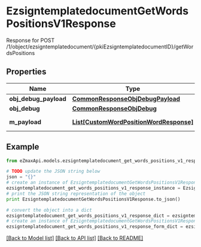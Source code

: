 # EzsigntemplatedocumentGetWordsPositionsV1Response

Response for POST /1/object/ezsigntemplatedocument/{pkiEzsigntemplatedocumentID}/getWordsPositions

## Properties

Name | Type | Description | Notes
------------ | ------------- | ------------- | -------------
**obj_debug_payload** | [**CommonResponseObjDebugPayload**](CommonResponseObjDebugPayload.md) |  | 
**obj_debug** | [**CommonResponseObjDebug**](CommonResponseObjDebug.md) |  | [optional] 
**m_payload** | [**List[CustomWordPositionWordResponse]**](CustomWordPositionWordResponse.md) | Payload for POST /1/object/ezsigntemplatedocument/{pkiEzsigntemplatedocumentID}/getWordsPositions | 

## Example

```python
from eZmaxApi.models.ezsigntemplatedocument_get_words_positions_v1_response import EzsigntemplatedocumentGetWordsPositionsV1Response

# TODO update the JSON string below
json = "{}"
# create an instance of EzsigntemplatedocumentGetWordsPositionsV1Response from a JSON string
ezsigntemplatedocument_get_words_positions_v1_response_instance = EzsigntemplatedocumentGetWordsPositionsV1Response.from_json(json)
# print the JSON string representation of the object
print EzsigntemplatedocumentGetWordsPositionsV1Response.to_json()

# convert the object into a dict
ezsigntemplatedocument_get_words_positions_v1_response_dict = ezsigntemplatedocument_get_words_positions_v1_response_instance.to_dict()
# create an instance of EzsigntemplatedocumentGetWordsPositionsV1Response from a dict
ezsigntemplatedocument_get_words_positions_v1_response_form_dict = ezsigntemplatedocument_get_words_positions_v1_response.from_dict(ezsigntemplatedocument_get_words_positions_v1_response_dict)
```
[[Back to Model list]](../README.md#documentation-for-models) [[Back to API list]](../README.md#documentation-for-api-endpoints) [[Back to README]](../README.md)


